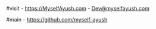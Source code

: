 #visit - https://MyselfAyush.com  - Dev@myselfayush.com </br>

#main - https://github.com/myself-ayush
